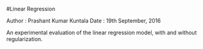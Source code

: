 #Linear Regression

Author : Prashant Kumar Kuntala
Date : 19th September, 2016

An experimental evaluation of the linear regression model, with and without regularization.


